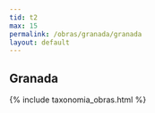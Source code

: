 ```yaml
---
tid: t2
max: 15
permalink: /obras/granada/granada
layout: default
---
```

## Granada
{% include taxonomia_obras.html %}
